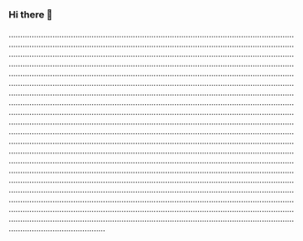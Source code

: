 ### Hi there 👋

..........................................................................................................................................................................................................................................................................................................................................................................................................................................................................................................................................................................................................................................................................................................................................................................................................................................................................................................................................................................................................................................................................................................................................................................................................................................................................................................................................................................................................................................................................................................................................................................................................................................................................................................................................................................................................................................................................................................................................................................................................................................................................................................................................................................................................................................................................................................................................................................................................................................................................................................................................................................................................................